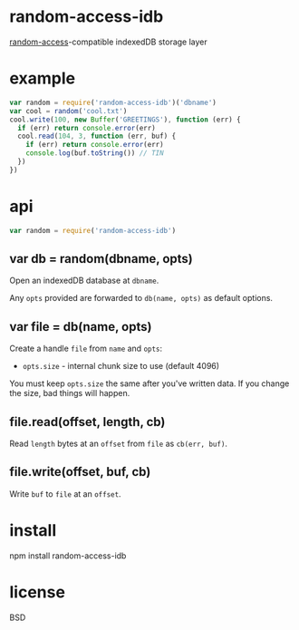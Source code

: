 # random-access-idb

[random-access][1]-compatible indexedDB storage layer

[1]: https://npmjs.com/package/abstract-random-access

# example

``` js
var random = require('random-access-idb')('dbname')
var cool = random('cool.txt')
cool.write(100, new Buffer('GREETINGS'), function (err) {
  if (err) return console.error(err)
  cool.read(104, 3, function (err, buf) {
    if (err) return console.error(err)
    console.log(buf.toString()) // TIN
  })
})
```

# api

``` js
var random = require('random-access-idb')
```

## var db = random(dbname, opts)

Open an indexedDB database at `dbname`.

Any `opts` provided are forwarded to `db(name, opts)` as default options.

## var file = db(name, opts)

Create a handle `file` from `name` and `opts`:

* `opts.size` - internal chunk size to use (default 4096)

You must keep `opts.size` the same after you've written data.
If you change the size, bad things will happen.

## file.read(offset, length, cb)

Read `length` bytes at an `offset` from `file` as `cb(err, buf)`.

## file.write(offset, buf, cb)

Write `buf` to `file` at an `offset`.

# install

npm install random-access-idb

# license

BSD
